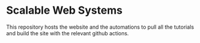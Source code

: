 # Scalable Web Systems

This repository hosts the website and the automations to pull all the tutorials and build the site with the relevant github actions. 
